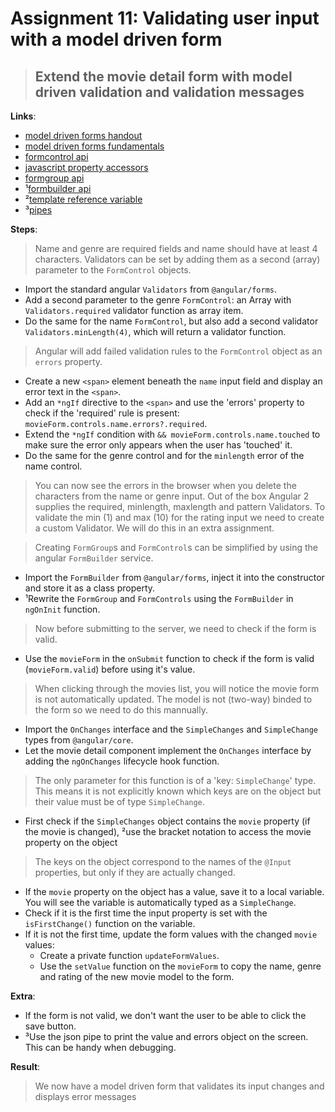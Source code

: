 Assignment 11: Validating user input with a model driven form
==============================================

> ## Extend the movie detail form with model driven validation and validation messages

**Links**:
- [model driven forms handout](https://angular-2-training-book.rangle.io/handout/forms/reactive-forms/reactive-forms.html)
- [model driven forms fundamentals](https://toddmotto.com/angular-2-forms-reactive#ngmodule-and-reactive-forms)
- [formcontrol api](https://angular.io/docs/ts/latest/api/forms/index/FormControl-class.html)
- [javascript property accessors](https://developer.mozilla.org/nl/docs/Web/JavaScript/Reference/Operators/Property_Accessors)
- [formgroup api](https://angular.io/docs/ts/latest/api/forms/index/FormGroup-class.html)
- ¹[formbuilder api](https://angular.io/docs/ts/latest/api/forms/index/FormBuilder-class.html)
- ²[template reference variable](https://angular.io/docs/ts/latest/guide/template-syntax.html#!#ref-vars)
- ³[pipes](https://angular.io/docs/ts/latest/guide/pipes.html)

**Steps**:
> Name and genre are required fields and name should have at least 4 characters.
> Validators can be set by adding them as a second (array) parameter to the `FormControl` objects.
- Import the standard angular `Validators` from `@angular/forms`.
- Add a second parameter to the genre `FormControl`: an Array with `Validators.required` validator function as array item.
- Do the same for the name `FormControl`, but also add a second validator `Validators.minLength(4)`, which will return a validator function.
> Angular will add failed validation rules to the `FormControl` object as an `errors` property.
- Create a new `<span>` element beneath the `name` input field and display an error text in the `<span>`.
 - Add an `*ngIf` directive to the `<span>` and use the 'errors' property to check if the 'required' rule is present: `movieForm.controls.name.errors?.required`.
 - Extend the `*ngIf` condition with `&& movieForm.controls.name.touched` to make sure the error only appears when the user has 'touched' it.
- Do the same for the genre control and for the `minlength` error of the name control.
> You can now see the errors in the browser when you delete the characters from the name or genre input.
> Out of the box Angular 2 supplies the required, minlength, maxlength and pattern Validators.
> To validate the min (1) and max (10) for the rating input we need to create a custom Validator. We will do this in an extra assignment.

> Creating `FormGroup`s and `FormControl`s can be simplified by using the angular `FormBuilder` service.
- Import the `FormBuilder` from `@angular/forms`, inject it into the constructor and store it as a class property.
- ¹Rewrite the `FormGroup` and `FormControls` using the `FormBuilder` in `ngOnInit` function.

> Now before submitting to the server, we need to check if the form is valid.
- Use the `movieForm` in the `onSubmit` function to check if the form is valid (`movieForm.valid`) before using it's value.

> When clicking through the movies list, you will notice the movie form is not automatically updated.
> The model is not (two-way) binded to the form so we need to do this mannually.
- Import the `OnChanges` interface and the `SimpleChanges` and `SimpleChange` types from `@angular/core`.
- Let the movie detail component implement the `OnChanges` interface by adding the `ngOnChanges` lifecycle hook function.
> The only parameter for this function is of a 'key: `SimpleChange`' type. This means it is not explicitly known which keys are on the object but their value must be of type `SimpleChange`.  
- First check if the `SimpleChanges` object contains the `movie` property (if the movie is changed), ²use the bracket notation to access the movie property on the object
> The keys on the object correspond to the names of the `@Input` properties, but only if they are actually changed.
- If the `movie` property on the object has a value, save it to a local variable. You will see the variable is automatically typed as a `SimpleChange`.
- Check if it is the first time the input property is set with the `isFirstChange()` function on the variable.
- If it is not the first time, update the form values with the changed `movie` values:
    - Create a private function `updateFormValues`.
    - Use the `setValue` function on the `movieForm` to copy the name, genre and rating of the new movie model to the form.

**Extra**:
- If the form is not valid, we don't want the user to be able to click the save button.
- ³Use the json pipe to print the value and errors object on the screen. This can be handy when debugging.

**Result**:
> We now have a model driven form that validates its input changes and displays error messages
